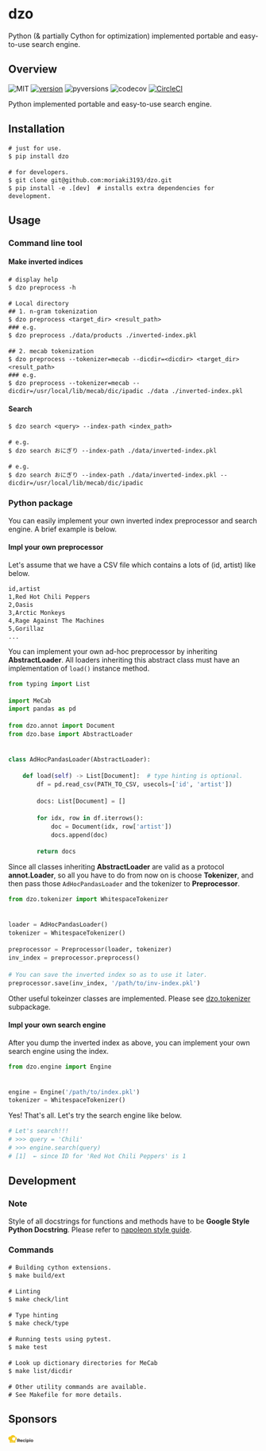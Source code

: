 # dzo
Python (& partially Cython for optimization) implemented portable and easy-to-use search engine.

## Overview
![MIT](https://img.shields.io/pypi/l/dzo.svg)
[![version](https://img.shields.io/pypi/v/dzo.svg)](https://pypi.org/project/dzo/)
![pyversions](https://img.shields.io/pypi/pyversions/dzo.svg)
![codecov](https://codecov.io/gh/moriaki3193/dzo/branch/master/graph/badge.svg)
[![CircleCI](https://circleci.com/gh/moriaki3193/dzo/tree/master.svg?style=svg)](https://circleci.com/gh/moriaki3193/dzo/tree/master)

Python implemented portable and easy-to-use search engine.

## Installation
```shell
# just for use.
$ pip install dzo

# for developers.
$ git clone git@github.com:moriaki3193/dzo.git
$ pip install -e .[dev]  # installs extra dependencies for development.
```

## Usage
### Command line tool
#### Make inverted indices
```shell
# display help
$ dzo preprocess -h

# Local directory
## 1. n-gram tokenization
$ dzo preprocess <target_dir> <result_path>
### e.g.
$ dzo preprocess ./data/products ./inverted-index.pkl

## 2. mecab tokenization
$ dzo preprocess --tokenizer=mecab --dicdir=<dicdir> <target_dir> <result_path>
### e.g.
$ dzo preprocess --tokenizer=mecab --dicdir=/usr/local/lib/mecab/dic/ipadic ./data ./inverted-index.pkl
```

#### Search
```shell
$ dzo search <query> --index-path <index_path>

# e.g.
$ dzo search おにぎり --index-path ./data/inverted-index.pkl

# e.g.
$ dzo search おにぎり --index-path ./data/inverted-index.pkl --dicdir=/usr/local/lib/mecab/dic/ipadic
```

### Python package
You can easily implement your own inverted index preprocessor and search engine. A brief example is below.

#### Impl your own preprocessor
Let's assume that we have a CSV file which contains a lots of (id, artist) like below.

```csv
id,artist
1,Red Hot Chili Peppers
2,Oasis
3,Arctic Monkeys
4,Rage Against The Machines
5,Gorillaz
...
```

You can implement your own ad-hoc preprocessor by inheriting **AbstractLoader**. All loaders inheriting this abstract class must have an implementation of `load()` instance method.

```python
from typing import List

import MeCab
import pandas as pd

from dzo.annot import Document
from dzo.base import AbstractLoader


class AdHocPandasLoader(AbstractLoader):

    def load(self) -> List[Document]:  # type hinting is optional.
        df = pd.read_csv(PATH_TO_CSV, usecols=['id', 'artist'])

        docs: List[Document] = []

        for idx, row in df.iterrows():
            doc = Document(idx, row['artist'])
            docs.append(doc)

        return docs
```

Since all classes inheriting **AbstractLoader** are valid as a protocol **annot.Loader**, so all you have to do from now on is choose **Tokenizer**, and then pass those `AdHocPandasLoader` and the tokenizer to **Preprocessor**.

```python
from dzo.tokenizer import WhitespaceTokenizer


loader = AdHocPandasLoader()
tokenizer = WhitespaceTokenizer()

preprocessor = Preprocessor(loader, tokenizer)
inv_index = preprocessor.preprocess()

# You can save the inverted index so as to use it later.
preprocessor.save(inv_index, '/path/to/inv-index.pkl')
```

Other useful tokeinzer classes are implemented. Please see [dzo.tokenizer](./dzo/tokenizer) subpackage.

#### Impl your own search engine
After you dump the inverted index as above, you can implement your own search engine using the index.

```python
from dzo.engine import Engine


engine = Engine('/path/to/index.pkl')
tokenizer = WhitespaceTokenizer()
```

Yes! That's all. Let's try the search engine like below.

```python
# Let's search!!!
# >>> query = 'Chili'
# >>> engine.search(query)
# [1]  ← since ID for 'Red Hot Chili Peppers' is 1
```

## Development
### Note
Style of all docstrings for functions and methods have to be **Google Style Python Docstring**. Please refer to [napoleon style guide](https://sphinxcontrib-napoleon.readthedocs.io/en/latest/example_google.html).

### Commands
```shell
# Building cython extensions.
$ make build/ext

# Linting
$ make check/lint

# Type hinting
$ make check/type

# Running tests using pytest.
$ make test

# Look up dictionary directories for MeCab
$ make list/dicdir

# Other utility commands are available.
# See Makefile for more details.
```

## Sponsors
<div style='max-width: 50px;'>

[![Recipio Inc.](./.images/recipio-logo.png)](http://about.recipio.jp/)
</div>
